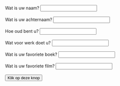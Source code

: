 <html>
<head>
<meta charset="utf-8">
<title>Mijn webpagina</title>

<script
src="http://code.jquery.com/jquery-3.1.0.min.js"> </script>

<script type="text/javascript">
$(document).ready(function() {
$("#knop").click(function() {
var naam = $("#idTekstveld01").val();
var achternaam = $("#idTekstveld001").val();
var jaar = $("#idTekstveld011").val();
var dhl = $("#idTekstveld021").val();
var boek = $("#idTekstveld2").val();
var film = $("#idTekstveld3").val();
window.alert(
"Ik ben " + naam +
" mijn achternaam is " + achternaam +
" Ik ben " + jaar +
" Ik werk bij " + dhl +
" en mijn favoriete boek is " + boek +
" en mijn favoriete film is " + film );
});
});
</script>
</head>
<body>
<form>
Wat is uw naam?
<input type="text" id="idTekstveld01"><br><br>
Wat is uw achternaam?
<input type="text" id="idTekstveld001"><br><br>
Hoe oud bent u?
<input type="text" id="idTekstveld011"><br><br>
Wat voor werk doet u?
<input type="text" id="idTekstveld021"><br><br>
Wat is uw favoriete boek?
<input type="text" id="idTekstveld2"><br><br>
Wat is uw favoriete film?
<input type="text" id="idTekstveld3"><br><br>
<input id="knop" name="knop" type="button"
value="Klik op deze knop">
</form>
</body>
</html>
